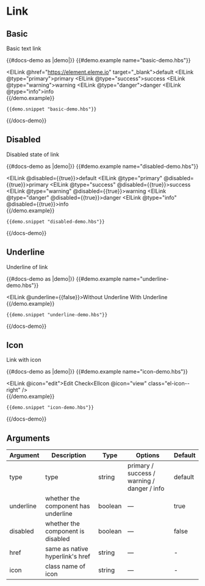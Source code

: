 <!-- markdownlint-disable MD033 -->

# Link

## Basic

Basic text link

{{#docs-demo as |demo|}}
    {{#demo.example name="basic-demo.hbs"}}
        <div>
            <ElLink @href="https://element.eleme.io" target="_blank">default</ElLink>
            <ElLink @type="primary">primary</ElLink>
            <ElLink @type="success">success</ElLink>
            <ElLink @type="warning">warning</ElLink>
            <ElLink @type="danger">danger</ElLink>
            <ElLink @type="info">info</ElLink>
        </div>
    {{/demo.example}}

    {{demo.snippet "basic-demo.hbs"}}
{{/docs-demo}}

## Disabled

Disabled state of link

{{#docs-demo as |demo|}}
    {{#demo.example name="disabled-demo.hbs"}}
        <div>
            <ElLink @disabled={{true}}>default</ElLink>
            <ElLink @type="primary" @disabled={{true}}>primary</ElLink>
            <ElLink @type="success" @disabled={{true}}>success</ElLink>
            <ElLink @type="warning" @disabled={{true}}>warning</ElLink>
            <ElLink @type="danger" @disabled={{true}}>danger</ElLink>
            <ElLink @type="info" @disabled={{true}}>info</ElLink>
        </div>
    {{/demo.example}}

    {{demo.snippet "disabled-demo.hbs"}}
{{/docs-demo}}

## Underline

Underline of link

{{#docs-demo as |demo|}}
    {{#demo.example name="underline-demo.hbs"}}
        <div>
            <ElLink @underline={{false}}>Without Underline</ElLink>
            <ElLink>With Underline</ElLink>
        </div>
    {{/demo.example}}

    {{demo.snippet "underline-demo.hbs"}}
{{/docs-demo}}

## Icon

Link with icon

{{#docs-demo as |demo|}}
    {{#demo.example name="icon-demo.hbs"}}
        <div>
            <ElLink @icon="edit">Edit</ElLink>
            <ElLink>Check<ElIcon @icon="view" class="el-icon--right" /></ElLink>
        </div>
    {{/demo.example}}

    {{demo.snippet "icon-demo.hbs"}}
{{/docs-demo}}

## Arguments

| Argument  | Description                         | Type    | Options                                     | Default |
| --------- | ----------------------------------- | ------- | ------------------------------------------- | ------- |
| type      | type                                | string  | primary / success / warning / danger / info | default |
| underline | whether the component has underline | boolean | —                                           | true    |
| disabled  | whether the component is disabled   | boolean | —                                           | false   |
| href      | same as native hyperlink's href     | string  | —                                           | -       |
| icon      | class name of icon                  | string  | —                                           | -       |
